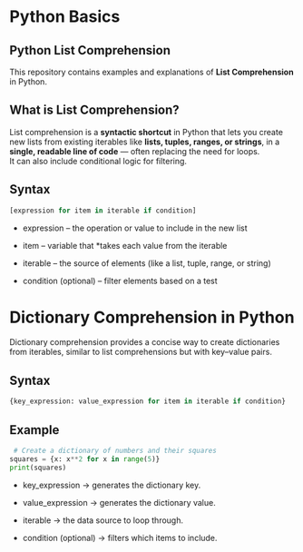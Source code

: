 # Python Basics
## Python List Comprehension

This repository contains examples and explanations of **List Comprehension** in Python.



## What is List Comprehension?

List comprehension is a **syntactic shortcut** in Python that lets you create new lists from existing iterables like **lists, tuples, ranges, or strings**, in a **single, readable line of code** — often replacing the need for loops.  
It can also include conditional logic for filtering.



## Syntax

```python
[expression for item in iterable if condition]

```
* expression – the operation or value to include in the new list

* item – variable that *takes each value from the iterable

* iterable – the source of elements (like a list, tuple, range, or string)

* condition (optional) – filter elements based on a test

# Dictionary Comprehension in Python

Dictionary comprehension provides a concise way to create dictionaries from iterables, similar to list comprehensions but with key–value pairs.

## Syntax
```python
{key_expression: value_expression for item in iterable if condition}
```
## Example
```python
 # Create a dictionary of numbers and their squares
squares = {x: x**2 for x in range(5)}
print(squares)

```
* key_expression → generates the dictionary key.

* value_expression → generates the dictionary value.

* iterable → the data source to loop   through.

* condition (optional) → filters which items to include.

